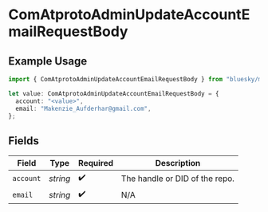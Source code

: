 # ComAtprotoAdminUpdateAccountEmailRequestBody

## Example Usage

```typescript
import { ComAtprotoAdminUpdateAccountEmailRequestBody } from "bluesky/models/operations";

let value: ComAtprotoAdminUpdateAccountEmailRequestBody = {
  account: "<value>",
  email: "Makenzie_Aufderhar@gmail.com",
};
```

## Fields

| Field                          | Type                           | Required                       | Description                    |
| ------------------------------ | ------------------------------ | ------------------------------ | ------------------------------ |
| `account`                      | *string*                       | :heavy_check_mark:             | The handle or DID of the repo. |
| `email`                        | *string*                       | :heavy_check_mark:             | N/A                            |